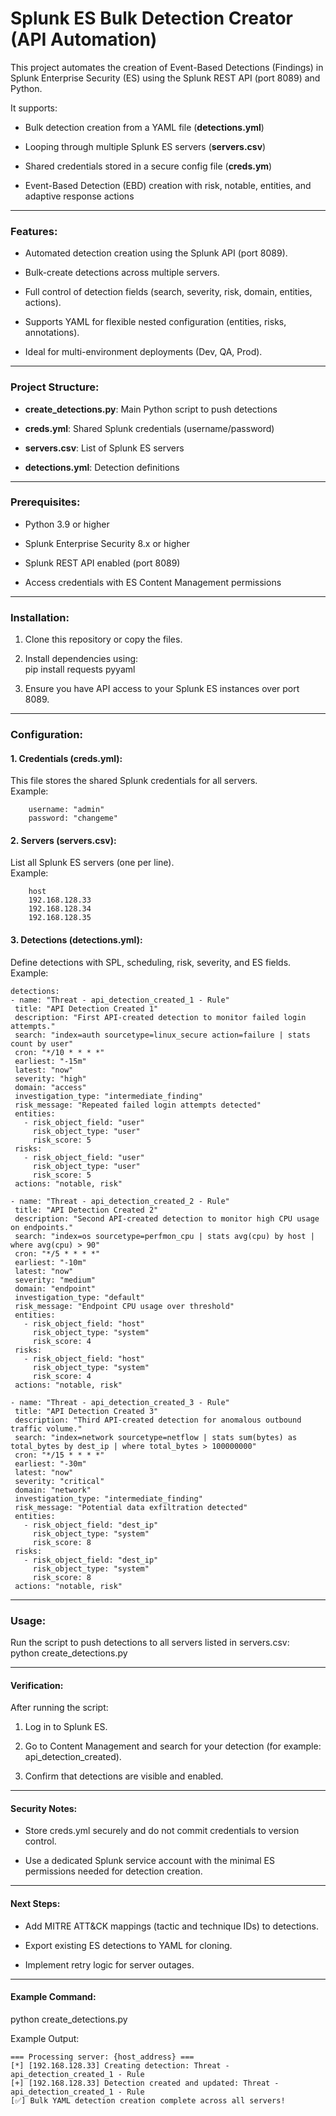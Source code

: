 # Splunk ES Bulk Detection Creator (API Automation)

This project automates the creation of Event-Based Detections (Findings) in Splunk Enterprise Security (ES) using the Splunk REST API (port 8089) and Python.

It supports:

-   Bulk detection creation from a YAML file (**detections.yml**)
    
-   Looping through multiple Splunk ES servers (**servers.csv**)
    
-   Shared credentials stored in a secure config file (**creds.ym**)
    
-   Event-Based Detection (EBD) creation with risk, notable, entities, and adaptive response actions
    

----------

### Features:

-   Automated detection creation using the Splunk API (port 8089).
    
-   Bulk-create detections across multiple servers.
    
-   Full control of detection fields (search, severity, risk, domain, entities, actions).
    
-   Supports YAML for flexible nested configuration (entities, risks, annotations).
    
-   Ideal for multi-environment deployments (Dev, QA, Prod).
    

----------

### Project Structure:

-   **create_detections.py**: Main Python script to push detections
    
-   **creds.yml**: Shared Splunk credentials (username/password)
    
-   **servers.csv**: List of Splunk ES servers
    
-   **detections.yml**: Detection definitions
    

    

----------

### Prerequisites:

-   Python 3.9 or higher
    
-   Splunk Enterprise Security 8.x or higher
    
-   Splunk REST API enabled (port 8089)
    
-   Access credentials with ES Content Management permissions
    

----------

### Installation:

1.  Clone this repository or copy the files.
    
2.  Install dependencies using:  
    pip install requests pyyaml
    
3.  Ensure you have API access to your Splunk ES instances over port 8089.
    

----------

### Configuration:

#### 1.  Credentials (creds.yml):  
This file stores the shared Splunk credentials for all servers.  
Example:  
```
    username: "admin"  
    password: "changeme"
``` 
#### 2.  Servers (servers.csv):  
List all Splunk ES servers (one per line).  
Example:  
```
    host  
    192.168.128.33  
    192.168.128.34  
    192.168.128.35
```
    
####  3.  Detections (detections.yml):  

   Define detections with SPL, scheduling, risk, severity, and ES fields.  
    Example:  
    
   ```
detections:
  - name: "Threat - api_detection_created_1 - Rule"
    title: "API Detection Created 1"
    description: "First API-created detection to monitor failed login attempts."
    search: "index=auth sourcetype=linux_secure action=failure | stats count by user"
    cron: "*/10 * * * *"
    earliest: "-15m"
    latest: "now"
    severity: "high"
    domain: "access"
    investigation_type: "intermediate_finding"
    risk_message: "Repeated failed login attempts detected"
    entities:
      - risk_object_field: "user"
        risk_object_type: "user"
        risk_score: 5
    risks:
      - risk_object_field: "user"
        risk_object_type: "user"
        risk_score: 5
    actions: "notable, risk"

  - name: "Threat - api_detection_created_2 - Rule"
    title: "API Detection Created 2"
    description: "Second API-created detection to monitor high CPU usage on endpoints."
    search: "index=os sourcetype=perfmon_cpu | stats avg(cpu) by host | where avg(cpu) > 90"
    cron: "*/5 * * * *"
    earliest: "-10m"
    latest: "now"
    severity: "medium"
    domain: "endpoint"
    investigation_type: "default"
    risk_message: "Endpoint CPU usage over threshold"
    entities:
      - risk_object_field: "host"
        risk_object_type: "system"
        risk_score: 4
    risks:
      - risk_object_field: "host"
        risk_object_type: "system"
        risk_score: 4
    actions: "notable, risk"

  - name: "Threat - api_detection_created_3 - Rule"
    title: "API Detection Created 3"
    description: "Third API-created detection for anomalous outbound traffic volume."
    search: "index=network sourcetype=netflow | stats sum(bytes) as total_bytes by dest_ip | where total_bytes > 100000000"
    cron: "*/15 * * * *"
    earliest: "-30m"
    latest: "now"
    severity: "critical"
    domain: "network"
    investigation_type: "intermediate_finding"
    risk_message: "Potential data exfiltration detected"
    entities:
      - risk_object_field: "dest_ip"
        risk_object_type: "system"
        risk_score: 8
    risks:
      - risk_object_field: "dest_ip"
        risk_object_type: "system"
        risk_score: 8
    actions: "notable, risk"
```
----------

### Usage:  
Run the script to push detections to all servers listed in servers.csv:  
python create_detections.py

----------

#### Verification:  
After running the script:

1.  Log in to Splunk ES.
    
2.  Go to Content Management and search for your detection (for example: api_detection_created).
    
3.  Confirm that detections are visible and enabled.
    

----------

#### Security Notes:

-   Store creds.yml securely and do not commit credentials to version control.
    
-   Use a dedicated Splunk service account with the minimal ES permissions needed for detection creation.
    

----------

#### Next Steps:

-   Add MITRE ATT&CK mappings (tactic and technique IDs) to detections.
    
-   Export existing ES detections to YAML for cloning.
    
-   Implement retry logic for server outages.
    

----------

#### Example Command:  
python create_detections.py

Example Output:  
```
=== Processing server: {host_address} ===  
[*] [192.168.128.33] Creating detection: Threat - api_detection_created_1 - Rule  
[+] [192.168.128.33] Detection created and updated: Threat - api_detection_created_1 - Rule  
[✅] Bulk YAML detection creation complete across all servers!
```
